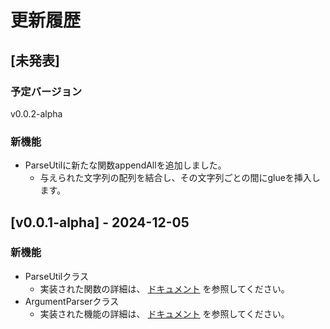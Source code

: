 # 更新履歴

## [未発表]

### 予定バージョン

v0.0.2-alpha

### 新機能

- ParseUtilに新たな関数appendAllを追加しました。
  - 与えられた文字列の配列を結合し、その文字列ごとの間にglueを挿入します。

## [v0.0.1-alpha] - 2024-12-05

### 新機能

- ParseUtilクラス
    - 実装された関数の詳細は、
      [ドキュメント](https://docs.sakushira.com/cpp-libs/classcom__sakushira_1_1cpp__lib_1_1ParseUtil.html)
      を参照してください。
- ArgumentParserクラス
    - 実装された機能の詳細は、
      [ドキュメント](https://docs.sakushira.com/cpp-libs/classcom__sakushira_1_1cpp__lib_1_1ArgumentParser.html)
      を参照してください。
